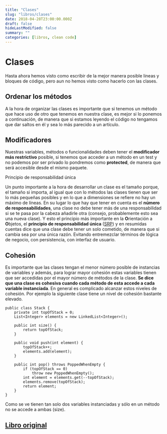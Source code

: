 ```yaml
---
title: "Clases"
slug: "libros/clases"
date: 2018-04-28T23:00:00.000Z
draft: false
hideLastModified: false
summary: ""
categories: [libros, clean code]
---
```


Clases
================================================================================

  Hasta ahora hemos visto como escribir de la mejor manera posible lineas y
  bloques de código, pero aun no hemos visto como  hacerlo con las clases.

Ordenar los métodos
--------------------------------------------------------------------------------

  A la hora de organizar las clases es importante que si tenemos un método que
  hace uso de otro que tenemos en nuestra clase, es mejor si lo ponemos a
  continuación, de manera que si estamos leyendo el código no tengamos que dar
  saltos en él y sea lo más parecido a un artículo.

Modificadores
--------------------------------------------------------------------------------

  Nuestras variables, métodos o funcionalidades deben tener el **modificador más
  restrictivo** posible, si tenemos que acceder a un método en un test y no
  podemos por ser privado lo pondremos como **protected**, de manera que será
  accesible desde el mismo paquete.
  
  Principio de responsabilidad única

  Un punto importante a la hora de desarrollar un clase es el tamaño porque, el
  tamaño si importa, al igual que con lo métodos las clases tienen que ser lo
  más pequeñas posibles y en lo que a dimensiones se refiere no hay un máximo de
  líneas. En su lugar lo que hay que tener en cuenta es el **número de
  responsabilidades**, una clase no debe tener más de una responsabilidad si se
  te pasa por la cabeza añadirle otra (consejo, probablemente esto sea una nueva
  clase). Y esto el  principio más importante en la **O**rientación a 
  **O**bjetos, el **principio de responsabilidad única** ([SRP]) y en resumidas
  cuentas dice que una clase debe tener un solo cometido, de manera que si 
  cambia sea por una única razón. Evitando entremezclar términos de lógica de
  negocio, con persistencia, con interfaz de usuario.

Cohesión
--------------------------------------------------------------------------------

  Es importante que las clases tengan el menor número posible de instancias de
  variables y además, para lograr mayor cohesión  estas variables tienen que ser
  accedidas por el mayor número de métodos de la clase. **Se dice que una clase
  es cohesiva cuando cada método de esta accede a cada variable instanciada**.
  En general es complicado alcanzar estos niveles de cohesión. Por ejemplo la
  siguiente clase tiene un nivel de cohesión bastante elevado.

  ``````````````````````````````````````````````````````````````````````````````  
  public class Stack {
      private int topOfStack = 0;
      List<Integer> elements = new LinkedList<Integer>();
  
      public int size() {
          return topOfStack;
      }
  
      public void push(int element) {
          topOfStack++;
          elements.add(element);
      }
  
      public int pop() throws PoppedWhenEmpty {
          if (topOfStack == 0)
              throw new PoppedWhenEmpty();
          int element = elements.get(--topOfStack);
          elements.remove(topOfStack);
          return element;
      }
  }
  ``````````````````````````````````````````````````````````````````````````````

  Como se ve tienen tan solo dos variables instanciadas y sólo en un método no
  se accede a ambas (size).

[Libro original]
--------------------------------------------------------------------------------

[SRP]: https://es.wikipedia.org/wiki/Principio_de_responsabilidad_%C3%BAnica
[Libro original]: https://leer.amazon.es/kp/embed?asin=B001GSTOAM&preview=newtab&linkCode=kpe&ref_=cm_sw_r_kb_dp_bopYAb3Y71AX3&tag=5413
